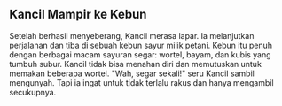 ## Kancil Mampir ke Kebun

Setelah berhasil menyeberang, Kancil merasa lapar. Ia melanjutkan perjalanan dan tiba di sebuah kebun sayur milik petani. Kebun itu penuh dengan berbagai macam sayuran segar: wortel, bayam, dan kubis yang tumbuh subur. Kancil tidak bisa menahan diri dan memutuskan untuk memakan beberapa wortel. "Wah, segar sekali!" seru Kancil sambil mengunyah. Tapi ia ingat untuk tidak terlalu rakus dan hanya mengambil secukupnya.